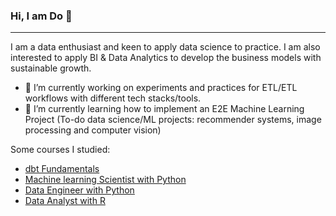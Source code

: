 ### Hi, I am Do 👋
---
I am a data enthusiast and keen to apply data science to practice. I am also interested to apply BI & Data Analytics to develop the business models with sustainable growth.

- 🔭 I’m currently working on experiments and practices for ETL/ETL workflows with different tech stacks/tools.
- 🌱 I’m currently learning how to implement an E2E Machine Learning Project (To-do data science/ML projects: recommender systems, image processing and computer vision)

Some courses I studied:
- [dbt Fundamentals](https://credentials.getdbt.com/fafb0f9b-cb65-4167-ac8c-3b247fe7b449#gs.4zd87g)
- [Machine learning Scientist with Python](https://www.datacamp.com/statement-of-accomplishment/track/c0ade4870e386f0c1c561588ad787cf0d373cfd2)
- [Data Engineer with Python](https://www.datacamp.com/statement-of-accomplishment/track/8f891e83c4fd354ad85ab4f05d7cbc38b60c320c)
- [Data Analyst with R](https://www.datacamp.com/statement-of-accomplishment/track/16a94d90759243958f81cb75835c31cdf04f2747)
  
<!--
**DoThNg/DoThNg** is a ✨ _special_ ✨ repository because its `README.md` (this file) appears on your GitHub profile.

Here are some ideas to get you started:

- 🔭 I’m currently working on ...
- 🌱 I’m currently learning ...
- 👯 I’m looking to collaborate on ...
- 🤔 I’m looking for help with ...
- 💬 Ask me about ...
- 📫 How to reach me: ...
- 😄 Pronouns: ...
- ⚡ Fun fact: ...
-->
